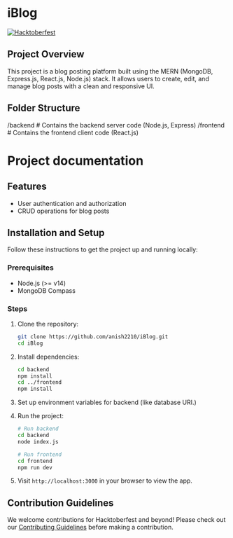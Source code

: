 # iBlog

[![Hacktoberfest](https://img.shields.io/badge/Hacktoberfest-friendly-orange.svg)](https://hacktoberfest.com/)

## Project Overview
This project is a blog posting platform built using the MERN (MongoDB, Express.js, React.js, Node.js) stack. It allows users to create, edit, and manage blog posts with a clean and responsive UI.

## Folder Structure
/backend # Contains the backend server code (Node.js, Express) /frontend # Contains the frontend client code (React.js) 

# Project documentation

## Features
- User authentication and authorization
- CRUD operations for blog posts

## Installation and Setup
Follow these instructions to get the project up and running locally:

### Prerequisites
- Node.js (>= v14)
- MongoDB Compass

### Steps
1. Clone the repository:
    ```bash
    git clone https://github.com/anish2210/iBlog.git
    cd iBlog
    ```

2. Install dependencies:
    ```bash
    cd backend
    npm install
    cd ../frontend
    npm install
    ```

3. Set up environment variables for backend (like database URI.)

4. Run the project:
    ```bash
    # Run backend
    cd backend
    node index.js

    # Run frontend
    cd frontend
    npm run dev
    ```

5. Visit `http://localhost:3000` in your browser to view the app.

## Contribution Guidelines
We welcome contributions for Hacktoberfest and beyond! Please check out our [Contributing Guidelines](CONTRIBUTING.md) before making a contribution.

